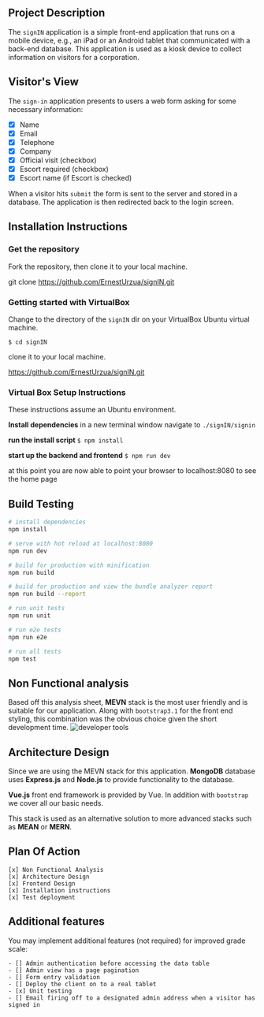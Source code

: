 ## Project Description
The `signIN` application is a simple front-end application that runs on a mobile device, e.g., an iPad or an Android tablet that communicated with a back-end database.  This application is used as a kiosk device to collect information on visitors for a corporation.


## Visitor's View

The `sign-in` application presents to users a web form asking for some necessary information:

- [x] Name
- [x] Email 
- [x] Telephone
- [x] Company
- [x] Official visit (checkbox)
- [x] Escort required (checkbox)
- [x] Escort name (if Escort is checked)

When a visitor hits `submit` the form is sent to the server and stored in a database. The application is then redirected back to the login screen.

## Installation Instructions
### Get the repository 

Fork the repository, then clone it to your local machine.

git clone https://github.com/ErnestUrzua/signIN.git

### Getting started with VirtualBox

Change to the directory of the `signIN` dir on your VirtualBox Ubuntu virtual machine.

```$ cd signIN```

clone it to your local machine.

https://github.com/ErnestUrzua/signIN.git

### Virtual Box Setup Instructions

These instructions assume an Ubuntu environment. 

**Install dependencies**
in a new terminal window
navigate to ```./signIN/signin```

**run the install script**
```$ npm install``` 

**start up the backend and frontend**
```$ npm run dev```

at this point you are now able to point your browser to localhost:8080 to see the home page

## Build Testing

``` bash
# install dependencies
npm install

# serve with hot reload at localhost:8080
npm run dev

# build for production with minification
npm run build

# build for production and view the bundle analyzer report
npm run build --report

# run unit tests
npm run unit

# run e2e tests
npm run e2e

# run all tests
npm test
```
## Non Functional analysis
Based off this analysis sheet, **MEVN** stack is the most user friendly and is suitable for our application. Along with `bootstrap3.1` for the front end styling, this combination was the obvious choice given the short development time.
![developer tools](https://user-images.githubusercontent.com/4582375/30355067-b72ffe36-97e5-11e7-9786-5ada6d989cf6.png)
    
## Architecture Design
Since we are using the MEVN stack for this application.
**MongoDB**  database uses **Express.js** and **Node.js** to provide functionality to the database. 


**Vue.js**
front end framework is provided by Vue. In addition with `bootstrap` we cover all our basic needs. 


This stack is used as an alternative solution to more advanced stacks such as **MEAN** or **MERN**. 

## Plan Of Action
```
[x] Non Functional Analysis
[x] Architecture Design
[x] Frontend Design 
[x] Installation instructions
[x] Test deployment
```

## Additional features

You may implement additional features (not required) for improved grade scale:
```
- [] Admin authentication before accessing the data table
- [] Admin view has a page pagination
- [] Form entry validation
- [] Deploy the client on to a real tablet
- [x] Unit testing
- [] Email firing off to a designated admin address when a visitor has signed in
```